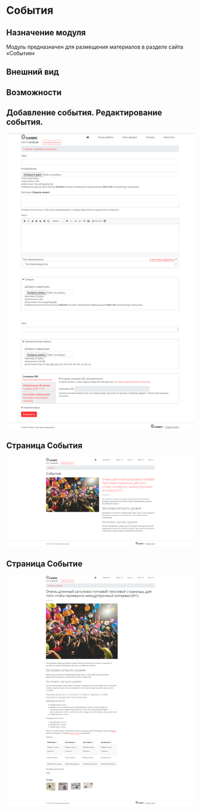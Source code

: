 # События
## Назначение модуля
Модуль предназначен для размещения материалов в разделе сайта «События»
## Внешний вид


## Возможности


## Добавление события. Редактирование события.
<img src="https://github.com/synapse-studio/helper/blob/master/tz/event/event.png">







## Страница События
<img src="https://github.com/synapse-studio/helper/blob/master/tz/event/event_1.png">

## Страница Событие
<img src="https://github.com/synapse-studio/helper/blob/master/tz/event/event_2.png">
                                                                                              
                                                                                              
                                                                                              
                                                                                              





